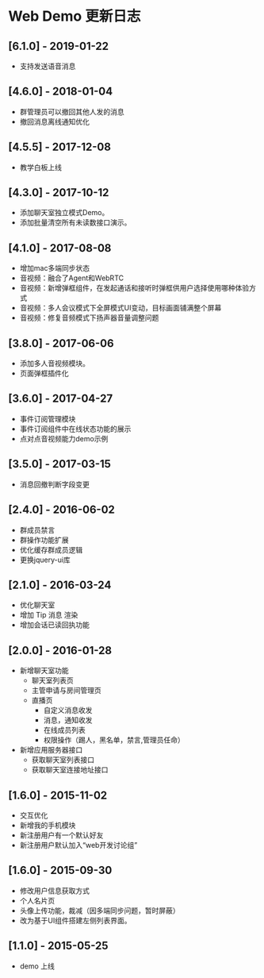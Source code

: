 # Web Demo 更新日志

## [6.1.0] - 2019-01-22

- 支持发送语音消息

## [4.6.0] - 2018-01-04

- 群管理员可以撤回其他人发的消息
- 撤回消息离线通知优化

## [4.5.5] - 2017-12-08

- 教学白板上线

## [4.3.0] - 2017-10-12

- 添加聊天室独立模式Demo。
- 添加批量清空所有未读数接口演示。

## [4.1.0] - 2017-08-08

- 增加mac多端同步状态
- 音视频：融合了Agent和WebRTC
- 音视频：新增弹框组件，在发起通话和接听时弹框供用户选择使用哪种体验方式
- 音视频：多人会议模式下全屏模式UI变动，目标画面铺满整个屏幕
- 音视频：修复音频模式下扬声器音量调整问题

## [3.8.0] - 2017-06-06

- 添加多人音视频模块。
- 页面弹框插件化

## [3.6.0] - 2017-04-27

- 事件订阅管理模块
- 事件订阅组件中在线状态功能的展示
- 点对点音视频能力demo示例

## [3.5.0] - 2017-03-15

- 消息回撤判断字段变更

## [2.4.0] - 2016-06-02

- 群成员禁言
- 群操作功能扩展
- 优化缓存群成员逻辑
- 更换jquery-ui库

## [2.1.0] - 2016-03-24

- 优化聊天室
- 增加 Tip 消息 渲染
- 增加会话已读回执功能

## [2.0.0] - 2016-01-28

- 新增聊天室功能
    - 聊天室列表页
    - 主管申请与房间管理页
    - 直播页
        - 自定义消息收发
        - 消息，通知收发
        - 在线成员列表
        - 权限操作（踢人，黑名单，禁言,管理员任命）
- 新增应用服务器接口
    - 获取聊天室列表接口
    - 获取聊天室连接地址接口

## [1.6.0] - 2015-11-02

- 交互优化
- 新增我的手机模块
- 新注册用户有一个默认好友
- 新注册用户默认加入“web开发讨论组”

## [1.6.0] - 2015-09-30

- 修改用户信息获取方式
- 个人名片页
- 头像上传功能，裁减（因多端同步问题，暂时屏蔽）
- 改为基于UI组件搭建左侧列表界面。


## [1.1.0] - 2015-05-25

- demo 上线
